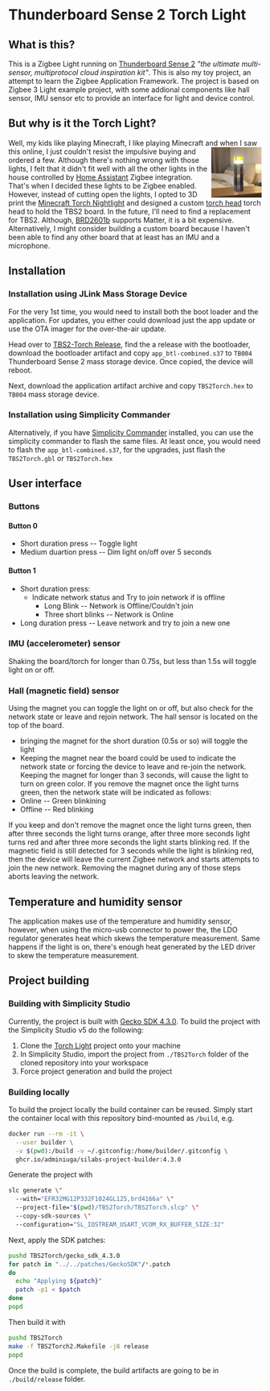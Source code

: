 # Thunderboard Sense 2 Torch Light

## What is this?

This is a Zigbee Light running on [Thunderboard Sense 2](https://www.silabs.com/documents/public/user-guides/ug309-sltb004a-user-guide.pdf) *"the ultimate multi-sensor, multiprotocol cloud inspiration kit"*.
This is also my toy project, an attempt to learn the Zigbee Application Framework. The project is based on Zigbee 3 Light
example project, with some addional components like hall sensor, IMU sensor etc to provide an interface for light and device control.

## But why is it the Torch Light?

Well, my kids like playing Minecraft, I like playing Minecraft and when I saw this <img align="right" width="100" height="100" src="Docs/Media/minecraft-torch-toy.png">
online, I just couldn't resist the impulsive buying and ordered a few. Although there's nothing wrong with those lights, I felt that it didn't fit well with all the other
lights in the house controlled by [Home Assistant](https://www.home-assistant.io/) Zigbee integration.
That's when I decided these lights to be Zigbee enabled.
However, instead of cutting open the lights, I opted to 3D print the [Minecraft Torch Nightlight][3d Source Torch Light] and designed a custom [torch head](3D%20Models/TBS2-Torch-Head.stl)
torch head to hold the TBS2 board. In the future, I'll need to find a replacement for TBS2. Although, [BRD2601b](https://www.silabs.com/documents/public/user-guides/ug524-brd2601b-user-guide.pdf)
supports Matter, it is a bit expensive. Alternatively, I might consider building a custom board because I haven't been able to find any other board that at least has an IMU and a microphone.

## Installation

### Installation using JLink Mass Storage Device

For the very 1st time, you would need to install both the boot loader and the application. For updates, you either could download just the app update or use the OTA imager for the over-the-air update.

Head over to [TBS2-Torch Release](https://github.com/Adminiuga/TBS2Torch/releases), find the a release with the bootloader, download the bootloader artifact and copy `app_btl-combined.s37` to `TB004` Thunderboard Sense 2 mass storage device. Once copied, the device will reboot.

Next, download the application artifact archive and copy `TBS2Torch.hex` to `TB004` mass storage device.

### Installation using Simplicity Commander

Alternatively, if you have [Simplicity Commander][Simplicity Commander] installed, you can use the simplicity commander to flash the same files. At least once, you would need to flash the `app_btl-combined.s37`, for the upgrades, just flash the `TBS2Torch.gbl` or `TBS2Torch.hex`

## User interface

### Buttons

#### Button 0

- Short duration press -- Toggle light
- Medium duartion press -- Dim light on/off over 5 seconds

#### Button 1

- Short duration press:
  - Indicate network status and Try to join network if is offline
    - Long Blink -- Network is Offline/Couldn't join
    - Three short blinks -- Network is Online
- Long duration press -- Leave network and try to join a new one

### IMU (accelerometer) sensor

Shaking the board/torch for longer than 0.75s, but less than 1.5s will toggle light on or off.

### Hall (magnetic field) sensor

Using the magnet you can toggle the light on or off, but also check for the network state or leave and rejoin network.
The hall sensor is located on the top of the board.

- bringing the magnet for the short duration (0.5s or so) will toggle the light
- Keeping the magnet near the board could be used to indicate the network state or forcing the device to leave and re-join the network. Keeping the magnet for longer than 3 seconds, will cause the light to turn on green color. If you remove the magnet once the light turns green, then the network state will be indicated as follows:
- Online -- Green blinkining
- Offline -- Red blinking

If you keep and don't remove the magnet once the light turns green, then after three seconds the light turns orange, after three more seconds light turns red and after three more seconds the light starts blinking red. If the magnetic field is still detected for 3 seconds while the light is blinking red, then the device will leave the current Zigbee network and starts attempts to join the new network. Removing the magnet during any of those steps aborts leaving the network.

## Temperature and humidity sensor

The application makes use of the temperature and humidity sensor, however, when using the micro-usb connector to power the, the LDO regulator generates heat which skews the temperature measurement. Same happens if the light is on, there's enough heat generated by the LED driver to skew the temperature measurement.

## Project building

### Building with Simplicity Studio

Currently, the project is built with [Gecko SDK 4.3.0][Current Gecko SDK]. To build the project with the Simplicity Studio v5 do the following:

1. Clone the [Torch Light][Torch Light GH] project onto your machine
2. In Simplicity Studio, import the project from `./TBS2Torch` folder of the cloned repository into your workspace
3. Force project generation and build the project

### Building locally

To build the project locally the build container can be reused. Simply start the container local with this repository bind-mounted as `/build`, e.g.

```bash
docker run --rm -it \
  --user builder \
  -v $(pwd):/build -v ~/.gitconfig:/home/builder/.gitconfig \
  ghcr.io/adminiuga/silabs-project-builder:4.3.0
```

Generate the project with

```bash
slc generate \"
  --with="EFR32MG12P332F1024GL125,brd4166a" \"
  --project-file="$(pwd)/TBS2Torch/TBS2Torch.slcp" \"
  --copy-sdk-sources \"
  --configuration="SL_IOSTREAM_USART_VCOM_RX_BUFFER_SIZE:32"
```

Next, apply the SDK patches:

```bash
pushd TBS2Torch/gecko_sdk_4.3.0
for patch in "../../patches/GeckoSDK"/*.patch
do
  echo "Applying ${patch}"
  patch -p1 < $patch
done
popd
```

Then build it with

```bash
pushd TBS2Torch
make -f TBS2Torch2.Makefile -j8 release
popd
```

Once the build is complete, the build artifacts are going to be in `./build/release` folder.

[Reference Table]: #
[Torch Light GH]: https://github.com/Adminiuga/TBS2Torch.git "TBS2 Torch Light Github Project"

[3d Source Torch Light]: https://www.thingiverse.com/thing:2002669 "3D Torch Light"

[Simplicity Commander]: https://community.silabs.com/s/article/simplicity-commander?language=en_US "Simplicity Commander"

[Current Gecko SDK]: https://github.com/SiliconLabs/gecko_sdk/releases/v4.3.0 "Gecko SDK"
